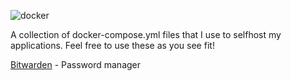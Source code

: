 ![docker](https://github.com/nomind69/docker-containers/assets/39767172/819b6da1-136c-46d3-9ed3-3b3bbbc97626)


A collection of docker-compose.yml files that I use to selfhost my applications.
Feel free to use these as you see fit!

[Bitwarden](Bitwarden/) - Password manager
